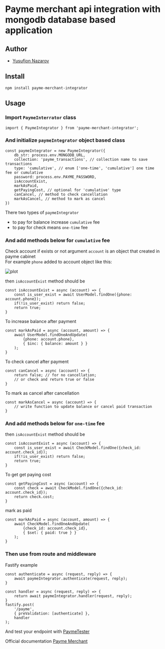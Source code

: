 

# Payme merchant api integration with mongodb database based application

## Author
- [Yusufjon Nazarov](https://github.com/yusufjonnazarov)

## Install
```
npm install payme-merchant-integrator
```

## Usage
### Import `PaymeInterrator` class

```
import { PaymeIntegrator } from 'payme-merchant-integrator';
```

### And initialize `paymeIntegrator` object based class
```
const paymeIntegrator = new PaymeIntegrator({
    db_str: process.env.MONGODB_URL,
    collection: 'payme_transactions', // collection name to save transactions
    type: 'cumulative', // enum ['one-time', 'cumulative'] one time fee or cumulative
    password: process.env.PAYME_PASSWORD,
    isAccountExist,
    markAsPaid,
    getPayingCost, // optional for 'cumulative' type
    canCancel, // method to check cancellation
    markAsCancel, // method to mark as cancel
})
```

There two types of `paymeIntegrator`
* to pay for balance increase `cumulative` fee
* to pay for check means `one-time` fee

### And add methods below for `cumulative` fee
Check account if exists or not
argument `account` is an object that created in payme cabinet <br>
For example `phone` added to account object like this:

![plot](http://ark-buloq.invan.uz/api/uploads/payme1.png)


then `isAccountExist` method should be
```
const isAccountExist = async (account) => {
    const is_user_exist = await UserModel.findOne({phone: account.phone});
    if(!is_user_exist) return false;
    return true;
}
```

To increase balance after payment
```
const markAsPaid = async (account, amount) => {
    await UserModel.findOneAndUpdate(
        {phone: account.phone},
        { $inc: { balance: amount } }
    );
}
```

To check cancel after payment
```
const canCancel = async (account) => {
    return false; // for no cancellation;
    // or check and return true or false 
}
```

To mark as cancel after cancellation
```
const markAsCancel = async (account) => {
    // write function to update balance or cancel paid transaction 
}
```

### And add methods below for `one-time` fee
then `isAccountExist` method should be
```
const isAccountExist = async (account) => {
    const is_user_exist = await CheckModel.findOne({check_id: account.check_id});
    if(!is_user_exist) return false;
    return true;
}
```

To get get paying cost
```
const getPayingCost = async (account) => {
    const check = await CheckModel.findOne({check_id: account.check_id});
    return check.cost;
}
```

mark as paid
```
const markAsPaid = async (account, amount) => {
    await CheckModel.findOneAndUpdate(
        {check_id: account.check_id},
        { $set: { paid: true } }
    );
}
```

### Then use from route and middleware
Fastify example

```
const authenticate = async (request, reply) => {
    await paymeIntegrator.authenticate(request, reply);
}

const handler = async (request, reply) => {
    return await paymeIntegrator.handler(request, reply);
}
fastify.post(
    '/payme',
    { preValidation: [authenticate] },
    handler
);
```

And test your endpoint with <a href="https://test.paycom.uz" target="_blank">PaymeTester</a>

Official documentation <a href="https://developer.help.paycom.uz/ru/metody-merchant-api" target="_blank">Payme Merchant</a>
